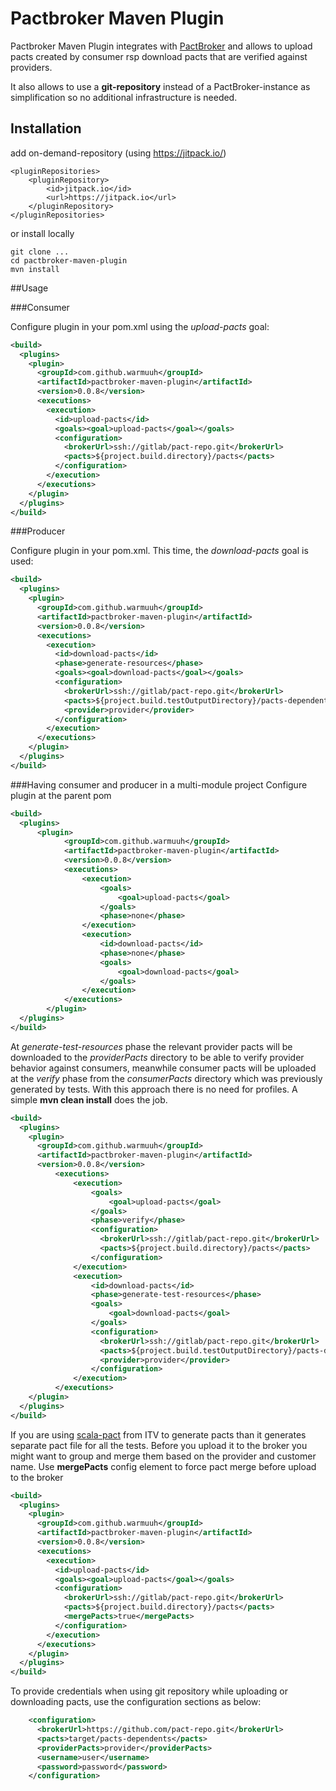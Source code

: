 Pactbroker Maven Plugin
==========

Pactbroker Maven Plugin integrates with [PactBroker](https://github.com/bethesque/pact_broker) and allows to
upload pacts created by consumer rsp download pacts that are verified against providers.

It also allows to use a **git-repository** instead of a PactBroker-instance as simplification so no additional infrastructure is needed.

Installation
-----
add on-demand-repository (using https://jitpack.io/)
```
<pluginRepositories>
	<pluginRepository>
		<id>jitpack.io</id>
		<url>https://jitpack.io</url>
	</pluginRepository>
</pluginRepositories>
```
or install locally
```
git clone ...
cd pactbroker-maven-plugin
mvn install
```

##Usage


###Consumer

Configure plugin in your pom.xml using the *upload-pacts* goal:

```xml
<build>
  <plugins>
    <plugin>
      <groupId>com.github.warmuuh</groupId>
      <artifactId>pactbroker-maven-plugin</artifactId>
      <version>0.0.8</version>
      <executions>
        <execution>
          <id>upload-pacts</id>
          <goals><goal>upload-pacts</goal></goals>
          <configuration>
            <brokerUrl>ssh://gitlab/pact-repo.git</brokerUrl>
            <pacts>${project.build.directory}/pacts</pacts>
          </configuration>
        </execution>
      </executions>
    </plugin>
  </plugins>
</build>
```

###Producer

Configure plugin in your pom.xml. This time,
the *download-pacts* goal is used:

```xml
<build>
  <plugins>
    <plugin>
      <groupId>com.github.warmuuh</groupId>
      <artifactId>pactbroker-maven-plugin</artifactId>
      <version>0.0.8</version>
      <executions>
        <execution>
          <id>download-pacts</id>
          <phase>generate-resources</phase>
          <goals><goal>download-pacts</goal></goals>
          <configuration>
            <brokerUrl>ssh://gitlab/pact-repo.git</brokerUrl>
            <pacts>${project.build.testOutputDirectory}/pacts-dependents</pacts>
            <provider>provider</provider>
          </configuration>
        </execution>
      </executions>
    </plugin>
  </plugins>
</build>
```
###Having consumer and producer in a multi-module project
Configure plugin at the parent pom
```xml
<build>
  <plugins>
      <plugin>
            <groupId>com.github.warmuuh</groupId>
            <artifactId>pactbroker-maven-plugin</artifactId>
            <version>0.0.8</version>
            <executions>
                <execution>
                    <goals>
                        <goal>upload-pacts</goal>
                    </goals>
                    <phase>none</phase>
                </execution>
                <execution>
                    <id>download-pacts</id>
                    <phase>none</phase>
                    <goals>
                        <goal>download-pacts</goal>
                    </goals>
                </execution>
            </executions>
        </plugin>
  </plugins>
</build>
```

At *generate-test-resources* phase the relevant provider pacts will be downloaded to the *providerPacts* directory to be able to verify provider behavior against consumers, meanwhile consumer pacts will be uploaded at the *verify* phase from the *consumerPacts* directory which was previously generated by tests. With this approach there is no need for profiles. A simple **mvn clean install** does the job.
```xml
<build>
  <plugins>
    <plugin>
      <groupId>com.github.warmuuh</groupId>
      <artifactId>pactbroker-maven-plugin</artifactId>
      <version>0.0.8</version>
          <executions>
              <execution>
                  <goals>
                      <goal>upload-pacts</goal>
                  </goals>
                  <phase>verify</phase>
                  <configuration>
                    <brokerUrl>ssh://gitlab/pact-repo.git</brokerUrl>
                    <pacts>${project.build.directory}/pacts</pacts>
                  </configuration>
              </execution>
              <execution>
                  <id>download-pacts</id>
                  <phase>generate-test-resources</phase>
                  <goals>
                      <goal>download-pacts</goal>
                  </goals>
                  <configuration>
                    <brokerUrl>ssh://gitlab/pact-repo.git</brokerUrl>
                    <pacts>${project.build.testOutputDirectory}/pacts-dependents</pacts>
                    <provider>provider</provider>
                  </configuration>
              </execution>
          </executions>
    </plugin>
  </plugins>
</build>
```
If you are using [scala-pact](https://github.com/ITV/scala-pact) from ITV to generate pacts than it generates separate pact file for all the tests. Before you upload it to the broker you might want to group and merge them based on the provider and customer name. Use **mergePacts** config element to force pact merge before upload to the broker
```xml
<build>
  <plugins>
    <plugin>
      <groupId>com.github.warmuuh</groupId>
      <artifactId>pactbroker-maven-plugin</artifactId>
      <version>0.0.8</version>
      <executions>
        <execution>
          <id>upload-pacts</id>
          <goals><goal>upload-pacts</goal></goals>
          <configuration>
            <brokerUrl>ssh://gitlab/pact-repo.git</brokerUrl>
            <pacts>${project.build.directory}/pacts</pacts>
            <mergePacts>true</mergePacts>
          </configuration>
        </execution>
      </executions>
    </plugin>
  </plugins>
</build>
```
To provide credentials when using git repository while uploading
or downloading pacts, use the configuration sections as below:
```xml
    <configuration>
      <brokerUrl>https://github.com/pact-repo.git</brokerUrl>
      <pacts>target/pacts-dependents</pacts>
	  <providerPacts>provider</providerPacts>
      <username>user</username>
	  <password>password</password>
    </configuration>
```
